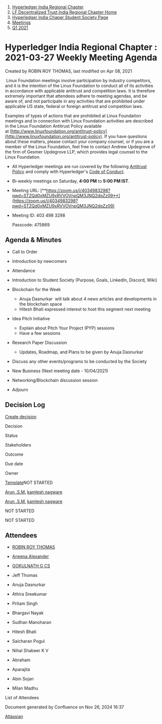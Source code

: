 1. [Hyperledger India Regional Chapter](index.html)
2. [LF Decentralized Trust India Regional Chapter Home](LF-Decentralized-Trust-India-Regional-Chapter-Home_19169282.html)
3. [Hyperledger India Chaper Student Society Page](Hyperledger-India-Chaper-Student-Society-Page_19169775.html)
4. [Meetings](Meetings_19169855.html)
5. [Q1 2021](Q1-2021_19169865.html)

# Hyperledger India Regional Chapter : 2021-03-27 Weekly Meeting Agenda

Created by ROBIN ROY THOMAS, last modified on Apr 08, 2021

 Linux Foundation meetings involve participation by industry competitors, and it is the intention of the Linux Foundation to conduct all of its activities in accordance with applicable antitrust and competition laws. It is therefore extremely important that attendees adhere to meeting agendas, and be aware of, and not participate in any activities that are prohibited under applicable US state, federal or foreign antitrust and competition laws.

Examples of types of actions that are prohibited at Linux Foundation meetings and in connection with Linux Foundation activities are described in the Linux Foundation Antitrust Policy available at [http://www.linuxfoundation.org/antitrust-policy](http://www.linuxfoundation.org/antitrust-policy). If you have questions about these matters, please contact your company counsel, or if you are a member of the Linux Foundation, feel free to contact Andrew Updegrove of the firm of Gesmer Updegrove LLP, which provides legal counsel to the Linux Foundation.

- All Hyperledger meetings are run covered by the following [Antitrust Policy](https://docs.google.com/presentation/d/1KGMALektapBdfUPcPR0jBhoKrzmToNE28n-Xs-1zMY0/edit?usp=sharing) and comply with Hyperledger's [Code of Conduct](https://lf-hyperledger.atlassian.net/wiki/display/HYP/Hyperledger+Code+of+Conduct).
- Bi-weekly meetings on Saturday, **4:00 PM** to **5:00 PM IST**.
- Meeting URL: [**https://zoom.us/j/4034983298?pwd=STZQd0xMZU9xRVVOVnpQM3JNQ2dqZz09**](https://zoom.us/j/4034983298?pwd=STZQd0xMZU9xRVVOVnpQM3JNQ2dqZz09)
- Meeting ID: 403 498 3298
  
  Passcode: 475869

## Agenda &amp; Minutes

- Call to Order
- Introduction by newcomers
- Attendance
- Introduction to Student Society (Purpose, Goals, LinkedIn, Discord, Wiki)
- Blockchain for the Week
  
  - Anuja Dasnurkar  will talk about 4 news articles and developments in the blockchain space
  - Hitesh Bhati expressed interest to host this segment next meeting
- Idea Pitch Initiative 
  
  - Explain about Pitch Your Project (PYP) sessions
  - Have a few sessions
- Research Paper Discussion 
  
  - Updates, Roadmap, and Plans to be given by Anuja Dasnurkar
- Discuss any other events/programs to be conducted by the Society
- New Business (Next meeting date - 10/04/2021)
- Networking/Blockchain discussion session
- Adjourn

## Decision Log

[Create decision](https://wiki.hyperledger.org/?createDialogSpaceKey=HIRC&createDialogBlueprintId=ee991970-1f38-42d9-be83-1f74965be14a)

Decision

Status

Stakeholders

Outcome

Due date

Owner

[Template](https://lf-hyperledger.atlassian.net/wiki/display/HIRC/Template)NOT STARTED

[Arun .S.M.](https://lf-hyperledger.atlassian.net/wiki/people/621a0e5097d313006ba7386a?ref=confluence) [kamlesh nagware](https://lf-hyperledger.atlassian.net/wiki/people/557058:8e1fc425-f938-4b39-ad13-9cd8b0ddde52?ref=confluence) 

[Arun .S.M.](https://lf-hyperledger.atlassian.net/wiki/people/621a0e5097d313006ba7386a?ref=confluence) [kamlesh nagware](https://lf-hyperledger.atlassian.net/wiki/people/557058:8e1fc425-f938-4b39-ad13-9cd8b0ddde52?ref=confluence) 

NOT STARTED

NOT STARTED

## Attendees

- [ROBIN ROY THOMAS](https://lf-hyperledger.atlassian.net/wiki/people/5f2fa2c132360700383394b4?ref=confluence)
- [Aneena Alexander](https://lf-hyperledger.atlassian.net/wiki/people/712020:bdbe36b1-ec43-4936-8a18-47bb99a3d640?ref=confluence)
- [GOKULNATH G CS](https://lf-hyperledger.atlassian.net/wiki/people/612dc4076a4c09006a91eb28?ref=confluence)
- Jeff Thomas
  
- Anuja Dasnurkar
- Athira Sreekumar
- Pritam Singh
- Bhargavi Nayak
- Sudhan Manoharan
- Hitesh Bhati
- Saicharan Pogul
- Nihal Shabeer K V
- Abraham
- Aparajita
- Abin Sojan
- Milan Madhu

List of Attendees

Document generated by Confluence on Nov 26, 2024 16:37

[Atlassian](http://www.atlassian.com/)
